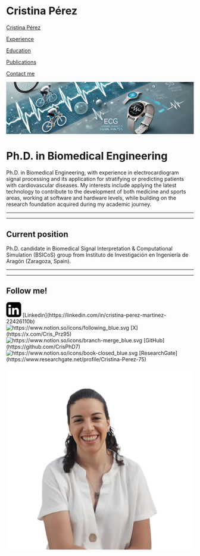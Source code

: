 # Cristina Pérez

[Cristina Pérez](CristinaPerez.md)

[Experience](Experience.md)

[Education](Education.md)

[Publications](Publications.md)

[Contact me](Contact.md)

![img-VMXMhTrehcUiauxSSNVYp.jfif](HomeImage.png)

# Ph.D. in Biomedical Engineering

Ph.D. in Biomedical Engineering, with experience in electrocardiogram signal processing and its application for stratifying or predicting patients with cardiovascular diseases. My interests include applying the latest technology to contribute to the development of both medicine and sports areas, working at software and hardware levels, while building on the research foundation acquired during my academic journey.

---

---

## Current position

Ph.D. candidate in Biomedical Signal Interpretation & Computational Simulation (BSICoS) group from Instituto de Investigación en Ingeniería de Aragón (Zaragoza, Spain).

---

---

## Follow me!

<aside>
<img src="icons/linkedin.png" width="40px" /> [Linkedin](https://linkedin.com/in/cristina-perez-martinez-22426110b)

</aside>

<aside>
<img src="https://www.notion.so/icons/following_blue.svg" alt="https://www.notion.so/icons/following_blue.svg" width="40px" /> [X](https://x.com/Cris_Prz95)

</aside>

<aside>
<img src="https://www.notion.so/icons/branch-merge_blue.svg" alt="https://www.notion.so/icons/branch-merge_blue.svg" width="40px" /> [GitHub](https://github.com/CrisPhD7)

</aside>

<aside>
<img src="https://www.notion.so/icons/book-closed_blue.svg" alt="https://www.notion.so/icons/book-closed_blue.svg" width="40px" /> [ResearchGate](https://www.researchgate.net/profile/Cristina-Perez-75)

</aside>

![CrisWeb.png](CrisWeb.png)
